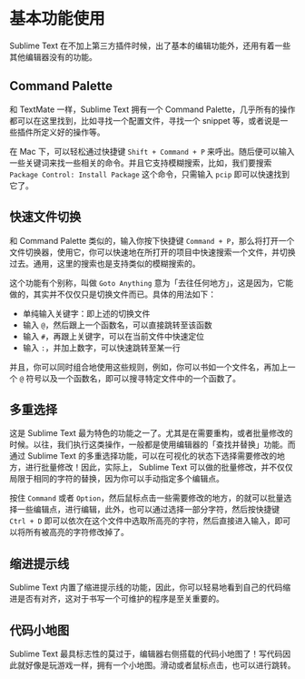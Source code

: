 # 基本功能使用

Sublime Text 在不加上第三方插件时候，出了基本的编辑功能外，还用有着一些其他编辑器没有的功能。

## Command Palette
和 TextMate 一样，Sublime Text 拥有一个 Command Palette，几乎所有的操作都可以在这里找到，比如寻找一个配置文件，寻找一个 snippet 等，或者说是一些插件所定义好的操作等。

在 Mac 下，可以轻松通过快捷键 `Shift + Command + P` 来呼出。随后便可以输入一些关键词来找一些相关的命令。并且它支持模糊搜索，比如，我们要搜索 `Package Control: Install Package` 这个命令，只需输入 `pcip` 即可以快速找到它了。

## 快速文件切换
和 Command Palette 类似的，输入你按下快捷键 `Command + P`，那么将打开一个文件切换器，使用它，你可以快速地在所打开的项目中快速搜索一个文件，并切换过去。通用，这里的搜索也是支持类似的模糊搜索的。

这个功能有个别称，叫做 `Goto Anything` 意为「去往任何地方」，这是因为，它能做的，其实并不仅仅只是切换文件而已。具体的用法如下：

* 单纯输入关键字：即上述的切换文件
* 输入 `@`，然后跟上一个函数名，可以直接跳转至该函数
* 输入 `#`，再跟上关键字，可以在当前文件中快速定位
* 输入 `:`，并加上数字，可以快速跳转至某一行

并且，你可以同时组合地使用这些规则，例如，你可以书如一个文件名，再加上一个 `@` 符号以及一个函数名，即可以搜寻特定文件中的一个函数了。

## 多重选择
这是 Sublime Text 最为特色的功能之一了。尤其是在需要重构，或者批量修改的时候。以往，我们执行这类操作，一般都是使用编辑器的「查找并替换」功能。而通过 Sublime Text 的多重选择功能，可以在可视化的状态下选择需要修改的地方，进行批量修改！因此，实际上， Sublime Text 可以做的批量修改，并不仅仅局限于相同的字符的替换，因为你可以手动指定多个编辑点。

按住 `Command` 或者 `Option`，然后鼠标点击一些需要修改的地方，的就可以批量选择一些编辑点，进行编辑，此外，也可以通过选择一部分字符，然后按快捷键 `Ctrl + D` 即可以依次在这个文件中选取所高亮的字符，然后直接进入输入，即可以将所有被高亮的字符修改掉了。


## 缩进提示线
Sublime Text 内置了缩进提示线的功能，因此，你可以轻易地看到自己的代码缩进是否有对齐，这对于书写一个可维护的程序是至关重要的。

## 代码小地图
Sublime Text 最具标志性的莫过于，编辑器右侧搭载的代码小地图了！写代码因此就好像是玩游戏一样，拥有一个小地图。滑动或者鼠标点击，也可以进行跳转。

